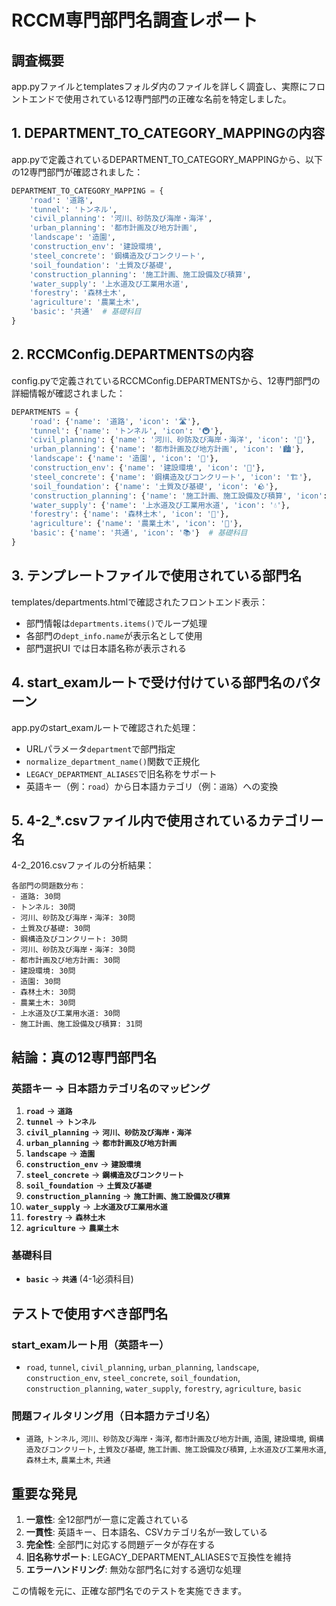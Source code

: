 # RCCM専門部門名調査レポート

## 調査概要
app.pyファイルとtemplatesフォルダ内のファイルを詳しく調査し、実際にフロントエンドで使用されている12専門部門の正確な名前を特定しました。

## 1. DEPARTMENT_TO_CATEGORY_MAPPINGの内容

app.pyで定義されているDEPARTMENT_TO_CATEGORY_MAPPINGから、以下の12専門部門が確認されました：

```python
DEPARTMENT_TO_CATEGORY_MAPPING = {
    'road': '道路',
    'tunnel': 'トンネル', 
    'civil_planning': '河川、砂防及び海岸・海洋',
    'urban_planning': '都市計画及び地方計画',
    'landscape': '造園',
    'construction_env': '建設環境',
    'steel_concrete': '鋼構造及びコンクリート',
    'soil_foundation': '土質及び基礎',
    'construction_planning': '施工計画、施工設備及び積算',
    'water_supply': '上水道及び工業用水道',
    'forestry': '森林土木',
    'agriculture': '農業土木',
    'basic': '共通'  # 基礎科目
}
```

## 2. RCCMConfig.DEPARTMENTSの内容

config.pyで定義されているRCCMConfig.DEPARTMENTSから、12専門部門の詳細情報が確認されました：

```python
DEPARTMENTS = {
    'road': {'name': '道路', 'icon': '🛣️'},
    'tunnel': {'name': 'トンネル', 'icon': '🚇'},
    'civil_planning': {'name': '河川、砂防及び海岸・海洋', 'icon': '🌊'},
    'urban_planning': {'name': '都市計画及び地方計画', 'icon': '🏙️'},
    'landscape': {'name': '造園', 'icon': '🌸'},
    'construction_env': {'name': '建設環境', 'icon': '🌱'},
    'steel_concrete': {'name': '鋼構造及びコンクリート', 'icon': '🏗️'},
    'soil_foundation': {'name': '土質及び基礎', 'icon': '🪨'},
    'construction_planning': {'name': '施工計画、施工設備及び積算', 'icon': '📋'},
    'water_supply': {'name': '上水道及び工業用水道', 'icon': '💧'},
    'forestry': {'name': '森林土木', 'icon': '🌲'},
    'agriculture': {'name': '農業土木', 'icon': '🌾'},
    'basic': {'name': '共通', 'icon': '📚'}  # 基礎科目
}
```

## 3. テンプレートファイルで使用されている部門名

templates/departments.htmlで確認されたフロントエンド表示：
- 部門情報は`departments.items()`でループ処理
- 各部門の`dept_info.name`が表示名として使用
- 部門選択UI では日本語名称が表示される

## 4. start_examルートで受け付けている部門名のパターン

app.pyのstart_examルートで確認された処理：
- URLパラメータ`department`で部門指定
- `normalize_department_name()`関数で正規化
- `LEGACY_DEPARTMENT_ALIASES`で旧名称をサポート
- 英語キー（例：`road`）から日本語カテゴリ（例：`道路`）への変換

## 5. 4-2_*.csvファイル内で使用されているカテゴリー名

4-2_2016.csvファイルの分析結果：

```
各部門の問題数分布：
- 道路: 30問
- トンネル: 30問  
- 河川、砂防及び海岸・海洋: 30問
- 土質及び基礎: 30問
- 鋼構造及びコンクリート: 30問
- 河川、砂防及び海岸・海洋: 30問
- 都市計画及び地方計画: 30問
- 建設環境: 30問
- 造園: 30問
- 森林土木: 30問
- 農業土木: 30問
- 上水道及び工業用水道: 30問
- 施工計画、施工設備及び積算: 31問
```

## 結論：真の12専門部門名

### 英語キー → 日本語カテゴリ名のマッピング

1. **`road`** → **`道路`**
2. **`tunnel`** → **`トンネル`**
3. **`civil_planning`** → **`河川、砂防及び海岸・海洋`**
4. **`urban_planning`** → **`都市計画及び地方計画`**
5. **`landscape`** → **`造園`**
6. **`construction_env`** → **`建設環境`**
7. **`steel_concrete`** → **`鋼構造及びコンクリート`**
8. **`soil_foundation`** → **`土質及び基礎`**
9. **`construction_planning`** → **`施工計画、施工設備及び積算`**
10. **`water_supply`** → **`上水道及び工業用水道`**
11. **`forestry`** → **`森林土木`**
12. **`agriculture`** → **`農業土木`**

### 基礎科目
- **`basic`** → **`共通`** (4-1必須科目)

## テストで使用すべき部門名

### start_examルート用（英語キー）
- `road`, `tunnel`, `civil_planning`, `urban_planning`, `landscape`, `construction_env`, `steel_concrete`, `soil_foundation`, `construction_planning`, `water_supply`, `forestry`, `agriculture`, `basic`

### 問題フィルタリング用（日本語カテゴリ名）
- `道路`, `トンネル`, `河川、砂防及び海岸・海洋`, `都市計画及び地方計画`, `造園`, `建設環境`, `鋼構造及びコンクリート`, `土質及び基礎`, `施工計画、施工設備及び積算`, `上水道及び工業用水道`, `森林土木`, `農業土木`, `共通`

## 重要な発見

1. **一意性**: 全12部門が一意に定義されている
2. **一貫性**: 英語キー、日本語名、CSVカテゴリ名が一致している
3. **完全性**: 全部門に対応する問題データが存在する
4. **旧名称サポート**: LEGACY_DEPARTMENT_ALIASESで互換性を維持
5. **エラーハンドリング**: 無効な部門名に対する適切な処理

この情報を元に、正確な部門名でのテストを実施できます。